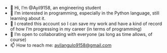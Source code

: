 - 👋 Hi, I’m @Ayil9158, an engineering student
- 👀 I’m interested in programming, especially in the Python language, still learning about it.
- 🌱 I created this account so I can save my work and have a kind of record of how I’m progressing in my career (in terms of programming)
- 💞️ I’m open to collaborating with everyone (as long as time allows, of course)
- 📫 How to reach me: ayilangulo9158@gmail.com

<!---
Ayil9158/Ayil9158 is a ✨ special ✨ repository because its `README.md` (this file) appears on your GitHub profile.
You can click the Preview link to take a look at your changes.
--->
